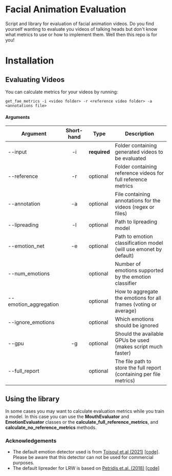 # Facial Animation Evaluation
Script and library for evaluation of facial animation videos. Do you find yourself wanting to evaluate you videos of talking heads but don't know what metrics to use or how to implement them. Well then this repo is for you!

# Installation


## Evaluating Videos
You can calculate metrics for your videos by running: 
```
get_fae_metrics -i <video folder> -r <reference video folder> -a <annotations file>
```
#### Arguments
Argument | Short-hand | Type | Description
-------- | :--------: | ---- | --------
--input | -i | **required** | Folder containing generated videos to be evaluated |
--reference| -r | optional | Folder containing reference videos for full reference metrics |
--annotation | -a | optional | File containing annotations for the videos (regex or files) |
--lipreading | -l | optional | Path to lipreading model |
--emotion_net | -e | optional | Path to emotion classification model (will use emonet by default)|
--num_emotions |  | optional | Number of emotions supported by the emotion classifier|
--emotion_aggregation |  | optional | How to aggregate the emotions for all frames (voting or average)|
--ignore_emotions |  | optional | Which emotions should be ignored |
--gpu | -g | optional | Should the available GPUs be used (makes script much faster)|
--full_report | | optional | The file path to store the full report (containing per file metrics)|

## Using the library
In some cases you may want to calculate evaluation metrics while you train a model. 
In this case you can use the **MouthEvaluator** and **EmotionEvaluator** classes or the **calculate_full_reference_metrics**, and **calculate_no_reference_metrics** methods.     


### Acknowledgements
- The default emotion detector used is from [Toisoul et.al (2021)](https://www.nature.com/articles/s42256-020-00280-0) [[code]](https://github.com/face-analysis/emonet). Please be aware that this detector can not be used for commercial purposes.
- The default lipreader for LRW is based on [Petridis et.al. (2018)](https://ieeexplore.ieee.org/document/8461326) [[code]](https://github.com/mpc001/end-to-end-lipreading)
